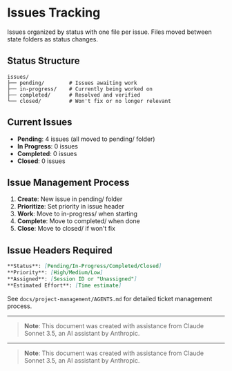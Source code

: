 # Issues Tracking

Issues organized by status with one file per issue. Files moved between state folders as status changes.

## Status Structure
```
issues/
├── pending/        # Issues awaiting work
├── in-progress/    # Currently being worked on  
├── completed/      # Resolved and verified
└── closed/         # Won't fix or no longer relevant
```

## Current Issues
- **Pending**: 4 issues (all moved to pending/ folder)
- **In Progress**: 0 issues
- **Completed**: 0 issues  
- **Closed**: 0 issues

## Issue Management Process
1. **Create**: New issue in pending/ folder
2. **Prioritize**: Set priority in issue header  
3. **Work**: Move to in-progress/ when starting
4. **Complete**: Move to completed/ when done
5. **Close**: Move to closed/ if won't fix

## Issue Headers Required
```markdown
**Status**: [Pending/In-Progress/Completed/Closed]
**Priority**: [High/Medium/Low]  
**Assigned**: [Session ID or "Unassigned"]
**Estimated Effort**: [Time estimate]
```

See `docs/project-management/AGENTS.md` for detailed ticket management process.

---

> **Note**: This document was created with assistance from Claude Sonnet 3.5, an AI assistant by Anthropic.
---

> **Note**: This document was created with assistance from Claude Sonnet 3.5, an AI assistant by Anthropic.
